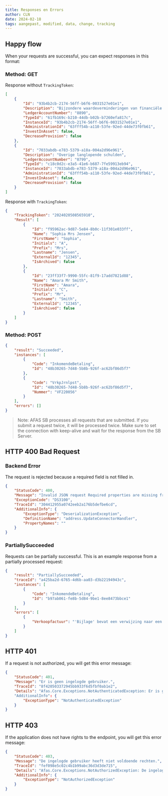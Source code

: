 ```yaml
---
title: Responses en Errors
author: CLN
date: 2024-02-18
tags: aangepast, modified, data, change, tracking
---
```

## Happy flow

When your requests are successful, you can expect responses in this format:

### Method: GET

Response without `TrackingToken`:

``` json
[
    {
        "Id": "93b4b2cb-2174-56ff-b6f6-0031527e01e1",
        "Description": "Bijzondere waardeverminderingen van financiële vaste activa",
        "LedgerAccountNumber": "8890",
        "TypeId": "61fb169c-b210-44db-b02b-b7260efa817c",
        "InstanceId": "93b4b2cb-2174-56ff-b6f6-0031527e01e1",
        "AdministrationId": "63fff54b-a110-53fe-92ed-44de73f0fb61",
        "InvestInAsset": false,
        "DecreaseProvision": false
    },
    {
        "Id": "7033abdb-e783-5379-a18a-004a2d96e961",
        "Description": "Overige langlopende schulden",
        "LedgerAccountNumber": "0799",
        "TypeId": "c18c0d2c-e3a5-41e6-b687-7fe59913eb94",
        "InstanceId": "7033abdb-e783-5379-a18a-004a2d96e961",
        "AdministrationId": "63fff54b-a110-53fe-92ed-44de73f0fb61",
        "InvestInAsset": false,
        "DecreaseProvision": false
    }
]
```

Response with `TrackingToken`:

``` json
{
    "TrackingToken": "2024020508565910",
    "Result": [
        {
            "Id": "f95962ac-9d87-5e84-8b0c-11f301e033ff",
            "Name": "Sophia Mrs Jensen",
            "FirstName": "Sophia",
            "Initials": "A",
            "Prefix": "Mrs",
            "Lastname": "Jensen",
            "ExternalId": "12345",
            "IsArchived": false
        },
        {
            "Id": "23ff33f7-9990-55fc-81f9-17add7821d88",
            "Name": "Amara Mr Smith",
            "FirstName": "Amara",
            "Initials": "C",
            "Prefix": "Mr",
            "Lastname": "Smith",
            "ExternalId": "12345",
            "IsArchived": false
        }
    ]
}
```

### Method: POST

``` json
{
    "result": "Succeeded",
    "instances": [
        {
            "Code": "InkomendeBetaling",
            "Id": "48b30265-7d48-5b8b-926f-ac62bf86d5f7"
        },
        {
            "Code": "VrkpJrnlpst",
            "Id": "48b30265-7d48-5b8b-926f-ac62bf86d5f7",
            "Nummer": "VF220056"
        }
    ],
    "errors": []
}
```

> Note: AFAS SB processes all requests that are submitted. If you submit a request twice, it will be processed twice. Make sure to set the connection with keep-alive and wait for the response from the SB Server.

## HTTP 400 Bad Request

### Backend Error

The request is rejected because a required field is not filled in.

```json
{
    "StatusCode": 400,
    "Message": "Invalid JSON request Required properties are missing from object: CountryCode. Path '', line 1, position 1.",
    "ExceptionCode": "DS3100",
    "TraceId": "304412955a0742eeb2a176b5defbe6cd",
    "AdditionalInfo": {
        "ExceptionType": "DeserializationException",
        "DefinitionName": "address.UpdateConnectorHandler",
        "PropertyNames": ""
    }
}
```

### PartiallySucceeded

Requests can be partially successful. This is an example response from a partially processed request:

```json
{
    "result": "PartiallySucceeded",
    "traceId": "a425ba2d-6765-4d6b-aa03-d3b22194943c",
    "instances": [
        {
            "Code": "InkomendeBetaling",
            "Id": "b97ab061-fe8b-5d84-9be1-8ee8473bbce1"
        }
    ],
    "errors": [
        {
            "Verkoopfactuur": "'Bijlage' bevat een verwijzing naar een ongeldige waarde."
        }
    ]
}
```

## HTTP 401

If a request is not authorized, you will get this error message:

```json
{
    "StatusCode": 401,
    "Message": "Er is geen ingelogde gebruiker.",
    "TraceId": "8f420503372945bb933f6d5fbf0ab1e2",
    "Details": "Afas.Core.Exceptions.NotAuthenticatedException: Er is geen ingelogde gebruiker.\r\nStatusCode: Unauthorized (401)"
    "AdditionalInfo": {
        "ExceptionType": "NotAuthenticatedException"
    }
}
```

## HTTP 403

If the application does not have rights to the endpoint, you will get this error message:

```json
{
    "StatusCode": 403,
    "Message": "De ingelogde gebruiker heeft niet voldoende rechten.",
    "TraceId": "fef098e5c02c4b1b99abc36d3d3de715",
    "Details": "Afas.Core.Exceptions.NotAuthorizedException: De ingelogde gebruiker heeft niet voldoende rechten.\r\nStatusCode: Forbidden (403",
    "AdditionalInfo": {
        "ExceptionType": "NotAuthorizedException"
    }
}
```

